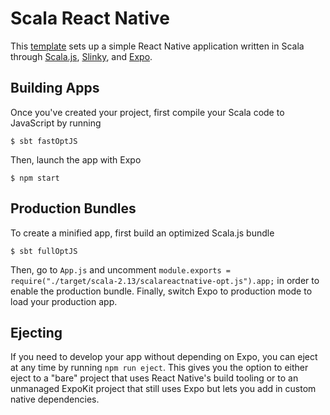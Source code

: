 # Scala React Native
This [template](https://github.com/shadaj/expo-template-scala) sets up a simple React Native application written in Scala through [Scala.js](https://www.scala-js.org), [Slinky](https://slinky.dev), and [Expo](https://expo.io).

## Building Apps
Once you've created your project, first compile your Scala code to JavaScript by running
```
$ sbt fastOptJS
```

Then, launch the app with Expo
```
$ npm start
```

## Production Bundles
To create a minified app, first build an optimized Scala.js bundle
```
$ sbt fullOptJS
```

Then, go to `App.js` and uncomment `module.exports = require("./target/scala-2.13/scalareactnative-opt.js").app;` in order to enable the production bundle. Finally, switch Expo to production mode to load your production app.

## Ejecting
If you need to develop your app without depending on Expo, you can eject at any time by running `npm run eject`. This gives you the option to either eject to a "bare" project that uses React Native's build tooling or to an unmanaged ExpoKit project that still uses Expo but lets you add in custom native dependencies.
